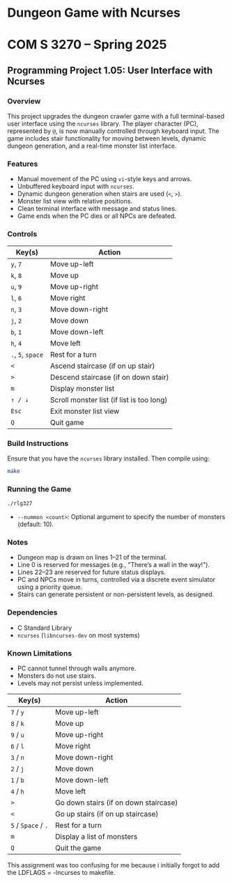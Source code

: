 # Dungeon Game with Ncurses

# COM S 3270 – Spring 2025

## Programming Project 1.05: User Interface with Ncurses

### Overview

This project upgrades the dungeon crawler game with a full terminal-based user interface using the `ncurses` library. The player character (PC), represented by `@`, is now manually controlled through keyboard input. The game includes stair functionality for moving between levels, dynamic dungeon generation, and a real-time monster list interface.

### Features

* Manual movement of the PC using `vi`-style keys and arrows.
* Unbuffered keyboard input with `ncurses`.
* Dynamic dungeon generation when stairs are used (`<`, `>`).
* Monster list view with relative positions.
* Clean terminal interface with message and status lines.
* Game ends when the PC dies or all NPCs are defeated.

### Controls

| Key(s)            | Action                                    |
| ----------------- | ----------------------------------------- |
| `y`, `7`          | Move up-left                              |
| `k`, `8`          | Move up                                   |
| `u`, `9`          | Move up-right                             |
| `l`, `6`          | Move right                                |
| `n`, `3`          | Move down-right                           |
| `j`, `2`          | Move down                                 |
| `b`, `1`          | Move down-left                            |
| `h`, `4`          | Move left                                 |
| `.`, `5`, `space` | Rest for a turn                           |
| `<`               | Ascend staircase (if on up stair)         |
| `>`               | Descend staircase (if on down stair)      |
| `m`               | Display monster list                      |
| `↑ / ↓`           | Scroll monster list (if list is too long) |
| `Esc`             | Exit monster list view                    |
| `Q`               | Quit game                                 |

### Build Instructions

Ensure that you have the `ncurses` library installed. Then compile using:

```bash
make
```

### Running the Game

```bash
./rlg327
```

* `--nummon <count>`: Optional argument to specify the number of monsters (default: 10).

### Notes

* Dungeon map is drawn on lines 1–21 of the terminal.
* Line 0 is reserved for messages (e.g., "There’s a wall in the way!").
* Lines 22–23 are reserved for future status displays.
* PC and NPCs move in turns, controlled via a discrete event simulator using a priority queue.
* Stairs can generate persistent or non-persistent levels, as designed.

### Dependencies

* C Standard Library
* `ncurses` (`libncurses-dev` on most systems)

### Known Limitations

* PC cannot tunnel through walls anymore.
* Monsters do not use stairs.
* Levels may not persist unless implemented.



| Key(s)    | Action                                        |
|-----------|-----------------------------------------------|
| `7` / `y` | Move up-left                                  |
| `8` / `k` | Move up                                       |
| `9` / `u` | Move up-right                                 |
| `6` / `l` | Move right                                    |
| `3` / `n` | Move down-right                               |
| `2` / `j` | Move down                                     |
| `1` / `b` | Move down-left                                |
| `4` / `h` | Move left                                     |
| `>`       | Go down stairs (if on down staircase)         |
| `<`       | Go up stairs (if on up staircase)             |
| `5` / `Space` / `.` | Rest for a turn                     |
| `m`       | Display a list of monsters                    |
| `Q`       | Quit the game                                 |



This assignment was too confusing for me because i initially forgot to add the LDFLAGS = -lncurses to makefile.